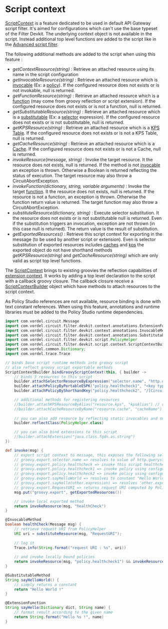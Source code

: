 # Script context

[ScriptContext](../filter-devkit-runtime/src/main/java/com/vordel/circuit/filter/devkit/script/context/ScriptContext.java) is a feature dedicated to be used in default API Gateway script filter. It's aimed for configurations which can't use the base typeset of the Filter Devkit. The underlying context object is not available in the script. Instead additional top level functions are added to the script like in the [Advanced script filter](AdvancedScriptFilter.md).

The following additional methods are added to the script when using this feature :
 - *getContextResource(string)* : Retrieve an attached resource using its name in the script configuration
 - *getInvocableResource(string)* : Retrieve an attached resource which is [invocable](../filter-devkit-runtime/src/main/java/com/vordel/circuit/filter/devkit/context/resources/InvocableResource.java) (Ex: a [policy](../filter-devkit-runtime/src/main/java/com/vordel/circuit/filter/devkit/context/resources/PolicyResource.java)). If the configured resource does not exists or is not invokable, null is returned.
 - *getFunctionResource(string)* : Retrieve an attached resource which is a [function](../filter-devkit-runtime/src/main/java/com/vordel/circuit/filter/devkit/context/resources/FunctionResource.java) (may come from groovy reflection or script extension). If the configured resource does not exists or is not a function, null is returned.
 - *getSubstitutableResource(string)* : Retrieve an attached resource which is a [substitutable](../filter-devkit-runtime/src/main/java/com/vordel/circuit/filter/devkit/context/resources/SubstitutableResource.java) (Ex: a [selector](../filter-devkit-runtime/src/main/java/com/vordel/circuit/filter/devkit/context/resources/SelectorResource.java) expression). If the configured resource does not exists or is not substitutable, null is returned.
 - *getKPSResource(string)* : Retrieve an attached resource which is a [KPS Table](../filter-devkit-runtime/src/main/java/com/vordel/circuit/filter/devkit/context/resources/KPSResource.java). If the configured resource does not exists or is not a KPS Table, null is returned.
 - *getCacheResource(string)* : Retrieve an attached resource which is a [Cache](../filter-devkit-runtime/src/main/java/com/vordel/circuit/filter/devkit/context/resources/CacheResource.java). If the configured resource does not exists or is not a Cache, null is returned.
 - *invokeResource(message, string)* : Invoke the target resource. It the resource does not exists, null is returned. If the method is not [invocable](../filter-devkit-runtime/src/main/java/com/vordel/circuit/filter/devkit/context/resources/InvocableResource.java) an exception is thrown. Otherwise a Boolean is returned reflecting the status of execution. The target resource may also throw a CircuitAbortException.
 - *invokeFunction(dictionary, string, variable arguments)* : Invoke the target [function](../filter-devkit-runtime/src/main/java/com/vordel/circuit/filter/devkit/context/resources/FunctionResource.java). It the resource does not exists, null is returned. If the resource is not a function, an exception is thrown. Otherwise the function return value is returned. The target function may also throw a CircuitAbortException.
 - *substituteResource(dictionary, string)* : Execute selector substitution. It the resource does not exists or is not substitutable null is returned. Even if the substitution triggers an invocation, exception are not thrown (in this case null is returned). The return value is the result of substitution.
 - *getExportedResources()* : Retrieve this script context for exporting in the message (to be used by another script or extension). Even is selector substitution of exported resources includes [caches](../filter-devkit-runtime/src/main/java/com/vordel/circuit/filter/devkit/context/resources/CacheResource.java) and [kps](../filter-devkit-runtime/src/main/java/com/vordel/circuit/filter/devkit/context/resources/KPSResource.java) the exported object do not have shorthand methods *getKPSResource(string)* and *getCacheResource(string)* which are only valid as script top level functions.

The [ScriptContext](../filter-devkit-runtime/src/main/java/com/vordel/circuit/filter/devkit/script/context/ScriptContext.java) brings to existing groovies the reflection capabilities of [extension context](ExtensionContext.md). It works by adding a top level declaration to the script with a callback groovy closure. The callback closure receive a [ScriptContextBuilder](../filter-devkit-runtime/src/main/java/com/vordel/circuit/filter/devkit/script/context/ScriptContextBuilder.java) object which have methods to attach resources to the script context.

As Policy Studio references are not available, resource binding is done with text constant references. When using this feature, annotations and runtime libraries must be added to the Policy Studio runtime dependencies.

```groovy
import com.vordel.circuit.Message
import com.vordel.circuit.filter.devkit.context.annotations.ExtensionFunction
import com.vordel.circuit.filter.devkit.context.annotations.InvocableMethod
import com.vordel.circuit.filter.devkit.context.annotations.SubstitutableMethod
import com.vordel.circuit.filter.devkit.script.PolicyHelper
import com.vordel.circuit.filter.devkit.script.context.ScriptContextBuilder
import com.vordel.common.Dictionary;
import com.vordel.trace.Trace

// binds base script runtime methods into groovy script
// also reflect groovy script exportable methods
ScriptContextBuilder.bindGroovyScriptContext(this, { builder ->
	// binds 3 resources to this script
	builder.attachSelectorResourceByExpression("selector.name", "http.querystring.name", String.class)
	builder.attachPolicyByPortableESPK("policy.healthcheck1", "<key type='CircuitContainer'><id field='name' value='Policy Library'/><key type='FilterCircuit'><id field='name' value='Health Check'/></key></key>")
	builder.attachPolicyByShorthandKey("policy.healthcheck2", "/[CircuitContainer]name=Policy Library/[FilterCircuit]name=Health Check")

	// additional methods for registering resources
	//builder.attachKPSResourceByAlias("resource.kps", "kpsAlias") // register KPS Table using its alias
	//builder.attachCacheResourceByName("resource.cache", "cacheName") // register Cache using its name
	
	// you can also add resource by reflecting static invocables and substitutables from existing class
	builder.reflectClass(PolicyHelper.class)

	// you can also bind extensions to this script
	//builder.attachExtension("java.class.fqdn.as.string")
})

def invoke(msg) {
	// export script context to message, this exposes the following selector expressions
	// groovy.export.selector.name => resolves to value of http.querystring.name
	// groovy.export.policy.healthcheck => invoke this script healthcheck method
	// groovy.export.policy.healthcheck1 => invoke policy using configured espk above
	// groovy.export.policy.healthcheck2 => invoke policy using configured shorthand key above
	// groovy.export.sayHelloWorld => resolves to constant "Hello World !"
	// groovy.export.sayHello(other.expression) => resolves 'other.expression' then format a hello message for the given name
	// groovy.export.RequestURI => returns request URI computed by PolicyHelper class
	msg.put("groovy.export", getExportedResources())

	// invoke local exported method
	return invokeResource(msg, "healthCheck")
}

@InvocableMethod
boolean healthCheck(Message msg) {
	// retrieve request URI from PolicyHelper
	URI uri = substituteResource(msg, "RequestURI");
	
	// log it
	Trace.info(String.format("request URI : %s", uri))
	
	// and invoke locally bound policies
	return invokeResource(msg, "policy.healthcheck1") && invokeResource(msg, "policy.healthcheck2")
}

@SubstitutableMethod
String sayHelloWorld() {
	// simply returns a constant
	return "Hello World !"
}

@ExtensionFunction
String sayHello(Dictionary dict, String name) {
	// format result according to the given name
	return String.format("Hello %s !", name)
}
```
